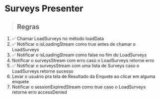 # Surveys Presenter

> ## Regras
1. ✅ Chamar LoadSurveys no método loadData
2. ✅ Notificar o isLoadingStream como true antes de chamar o LoadSurveys
3. ✅ Notificar o isLoadingStream como false no fim do LoadSurveys
4.  Notificar o surveysStream com erro caso o LoadSurveys retorne erro
5. ✅ Notificar o surveysStream com uma lista de Surveys caso o LoadSurveys retorne sucesso
6.  Levar o usuário pra tela de Resultado da Enquete ao clicar em alguma enquete
7.  Notificar o sessionExpiredStream como true caso o LoadSurveys retorne erro accessDenied